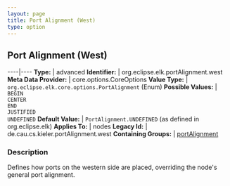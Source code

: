 ```yaml
---
layout: page
title: Port Alignment (West)
type: option
---
```

## Port Alignment (West)

----|----
**Type:** | advanced
**Identifier:** | org.eclipse.elk.portAlignment.west
**Meta Data Provider:** | core.options.CoreOptions
**Value Type:** | `org.eclipse.elk.core.options.PortAlignment` (Enum)
**Possible Values:** | `BEGIN`<br>`CENTER`<br>`END`<br>`JUSTIFIED`<br>`UNDEFINED`
**Default Value:** | `PortAlignment.UNDEFINED` (as defined in org.eclipse.elk)
**Applies To:** | nodes
**Legacy Id:** | de.cau.cs.kieler.portAlignment.west
**Containing Groups:** | [portAlignment](org-eclipse-elk-portAlignment)

### Description

Defines how ports on the western side are placed, overriding the node's general port alignment.
